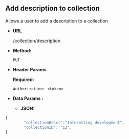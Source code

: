 **Add description to collection**
----
  Allows a user to add a description to a collection

* **URL**

  /collection/description

* **Method:**

  `PUT`
  
*  **Header Params**

   **Required:**
 
   `Authorization: <token>` <br />

* **Data Params :**
  * **JSON:** <br />

```javascript
{       
        "collectionDescr":"Interesting development",
        "collectionID": "12",
}
```
 

